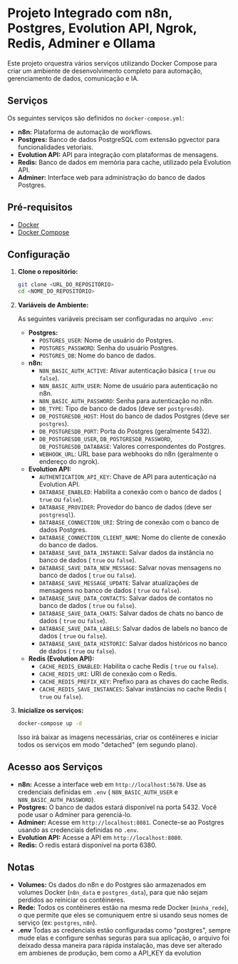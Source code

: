 # Projeto Integrado com n8n, Postgres, Evolution API, Ngrok, Redis, Adminer e Ollama

Este projeto orquestra vários serviços utilizando Docker Compose para criar um ambiente de desenvolvimento completo para automação, gerenciamento de dados, comunicação e IA.

## Serviços

Os seguintes serviços são definidos no `docker-compose.yml`:

- **n8n:** Plataforma de automação de workflows.
- **Postgres:** Banco de dados PostgreSQL com extensão pgvector para funcionalidades vetoriais.
- **Evolution API:** API para integração com plataformas de mensagens.
- **Redis:** Banco de dados em memória para cache, utilizado pela Evolution API.
- **Adminer:** Interface web para administração do banco de dados Postgres.

## Pré-requisitos

- [Docker](https://www.docker.com/)
- [Docker Compose](https://docs.docker.com/compose/)

## Configuração

1.  **Clone o repositório:**

    ```bash
    git clone <URL_DO_REPOSITÓRIO>
    cd <NOME_DO_REPOSITÓRIO>
    ```

2.  **Variáveis de Ambiente:**

    As seguintes variáveis precisam ser configuradas no arquivo `.env`:

    - **Postgres:**
      - `POSTGRES_USER`: Nome de usuário do Postgres.
      - `POSTGRES_PASSWORD`: Senha do usuário Postgres.
      - `POSTGRES_DB`: Nome do banco de dados.
    - **n8n:**
      - `N8N_BASIC_AUTH_ACTIVE`: Ativar autenticação básica ( `true` ou `false`).
      - `N8N_BASIC_AUTH_USER`: Nome de usuário para autenticação no n8n.
      - `N8N_BASIC_AUTH_PASSWORD`: Senha para autenticação no n8n.
      - `DB_TYPE`: Tipo de banco de dados (deve ser `postgresdb`).
      - `DB_POSTGRESDB_HOST`: Host do banco de dados Postgres (deve ser `postgres`).
      - `DB_POSTGRESDB_PORT`: Porta do Postgres (geralmente 5432).
      - `DB_POSTGRESDB_USER`, `DB_POSTGRESDB_PASSWORD`, `DB_POSTGRESDB_DATABASE`: Valores correspondentes do Postgres.
      - `WEBHOOK_URL`: URL base para webhooks do n8n (geralmente o endereço do ngrok).
    - **Evolution API:**
      - `AUTHENTICATION_API_KEY`: Chave de API para autenticação na Evolution API.
      - `DATABASE_ENABLED`: Habilita a conexão com o banco de dados ( `true` ou `false`).
      - `DATABASE_PROVIDER`: Provedor do banco de dados (deve ser `postgresql`).
      - `DATABASE_CONNECTION_URI`: String de conexão com o banco de dados Postgres.
      - `DATABASE_CONNECTION_CLIENT_NAME`: Nome do cliente de conexão do banco de dados.
      - `DATABASE_SAVE_DATA_INSTANCE`: Salvar dados da instância no banco de dados ( `true` ou `false`).
      - `DATABASE_SAVE_DATA_NEW_MESSAGE`: Salvar novas mensagens no banco de dados ( `true` ou `false`).
      - `DATABASE_SAVE_MESSAGE_UPDATE`: Salvar atualizações de mensagens no banco de dados ( `true` ou `false`).
      - `DATABASE_SAVE_DATA_CONTACTS`: Salvar dados de contatos no banco de dados ( `true` ou `false`).
      - `DATABASE_SAVE_DATA_CHATS`: Salvar dados de chats no banco de dados ( `true` ou `false`).
      - `DATABASE_SAVE_DATA_LABELS`: Salvar dados de labels no banco de dados ( `true` ou `false`).
      - `DATABASE_SAVE_DATA_HISTORIC`: Salvar dados históricos no banco de dados ( `true` ou `false`).
    - **Redis (Evolution API):**
      - `CACHE_REDIS_ENABLED`: Habilita o cache Redis ( `true` ou `false`).
      - `CACHE_REDIS_URI`: URI de conexão com o Redis.
      - `CACHE_REDIS_PREFIX_KEY`: Prefixo para as chaves do cache Redis.
      - `CACHE_REDIS_SAVE_INSTANCES`: Salvar instâncias no cache Redis ( `true` ou `false`).

3.  **Inicialize os serviços:**

    ```bash
    docker-compose up -d
    ```

    Isso irá baixar as imagens necessárias, criar os contêineres e iniciar todos os serviços em modo "detached" (em segundo plano).

## Acesso aos Serviços

- **n8n:** Acesse a interface web em `http://localhost:5678`. Use as credenciais definidas em `.env` ( `N8N_BASIC_AUTH_USER` e `N8N_BASIC_AUTH_PASSWORD`).
- **Postgres:** O banco de dados estará disponível na porta 5432. Você pode usar o Adminer para gerenciá-lo.
- **Adminer:** Acesse em `http://localhost:8081`. Conecte-se ao Postgres usando as credenciais definidas no `.env`.
- **Evolution API:** Acesse a API em `http://localhost:8080`.
- **Redis:** O redis estará disponível na porta 6380.

## Notas

- **Volumes:** Os dados do n8n e do Postgres são armazenados em volumes Docker (`n8n_data` e `postgres_data`), para que não sejam perdidos ao reiniciar os contêineres.
- **Rede:** Todos os contêineres estão na mesma rede Docker (`minha_rede`), o que permite que eles se comuniquem entre si usando seus nomes de serviço (ex: `postgres`, `n8n`).
- **.env** Todas as credenciais estão configuradas como "postgres", sempre mude elas e configure senhas seguras para sua aplicação, o arquivo foi deixado dessa maneira para rápida instalação, mas deve ser alterado em ambienes de produção, bem como a API_KEY da evolution
